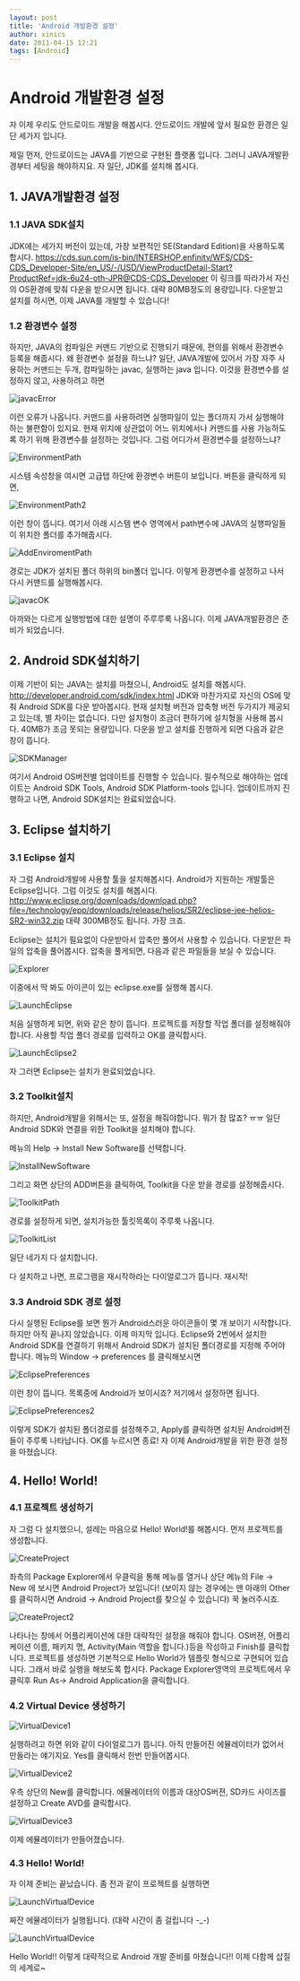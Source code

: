 ```yaml
---
layout: post
title: 'Android 개발환경 설정'
author: xinics
date: 2011-04-15 12:21
tags: [Android]
---
```

# Android 개발환경 설정
 
자 이제 우리도 안드로이드 개발을 해봅시다.
안드로이드 개발에 앞서 필요한 환경은 일단 세가지 입니다.
 
제일 먼저, 안드로이드는 JAVA를 기반으로 구현된 플랫폼 입니다.
그러니 JAVA개발환경부터 세팅을 해야하지요.
자 일단, JDK를 설치해 봅시다.

## 1. JAVA개발환경 설정

### 1.1  JAVA SDK설치

JDK에는 세가지 버전이 있는데, 가장 보편적인 SE(Standard Edition)을 사용하도록 합시다.
https://cds.sun.com/is-bin/INTERSHOP.enfinity/WFS/CDS-CDS_Developer-Site/en_US/-/USD/ViewProductDetail-Start?ProductRef=jdk-6u24-oth-JPR@CDS-CDS_Developer
이 링크를 따라가서 자신의 OS환경에 맞춰 다운을 받으시면 됩니다.
대략 80MB정도의 용량입니다.
다운받고 설치를 하시면, 이제 JAVA를 개발할 수 있습니다!
 

### 1.2 환경변수 설정

하지만, JAVA의 컴파일은 커맨드 기반으로 진행되기 때문에, 편의를 위해서 환경변수 등록을 해줍시다.
왜 환경변수 설정을 하느냐?
일단, JAVA개발에 있어서 가장 자주 사용하는 커맨드는 두개, 컴파일하는 javac, 실행하는 java 입니다.
이것을 환경변수를 설정하지 않고, 사용하려고 하면
 
![javacError](/files/2011/04/15/Setting-Android-Develop-Enviroment-1.jpg)
 
이런 오류가 나옵니다.
커맨드를 사용하려면 실행파일이 있는 폴더까지 가서 실행해야 하는 불편함이 있지요.
현재 위치에 상관없이 어느 위치에서나 커맨드를 사용 가능하도록 하기 위해 환경변수를 설정하는 것입니다.
그럼 어디가서 환경변수를 설정하느냐?

![EnvironmentPath](/files/2011/04/15/Setting-Android-Develop-Enviroment-2.jpg)


시스템 속성창을 여시면 고급탭 하단에 환경변수 버튼이 보입니다.
버튼을 클릭하게 되면,

![EnvironmentPath2](/files/2011/04/15/Setting-Android-Develop-Enviroment-3.jpg)


이런 창이 뜹니다.
여기서 아래 시스템 변수 영역에서 path변수에 JAVA의 실행파일들이 위치한 폴더를 추가해줍시다.

![AddEnviromentPath](/files/2011/04/15/Setting-Android-Develop-Enviroment-4.jpg)

경로는 JDK가 설치된 폴더 하위의 bin폴더 입니다.
이렇게 환경변수를 설정하고 나서 다시 커맨드를 실행해봅시다.
 

![javacOK](/files/2011/04/15/Setting-Android-Develop-Enviroment-5.jpg)
 
아까와는 다르게 실행방법에 대한 설명이 주루루룩 나옵니다.
이제 JAVA개발환경은 준비가 되었습니다.

 
## 2.     Android SDK설치하기

이제 기반이 되는 JAVA는 설치를 마쳤으니, Android도 설치를 해봅시다.
http://developer.android.com/sdk/index.html
JDK와 마찬가지로 자신의 OS에 맞춰 Android SDK를 다운 받아봅시다.
현재 설치형 버전과 압축형 버전 두가지가 제공되고 있는데, 별 차이는 없습니다.
다만 설치형이 조금더 편하기에 설치형을 사용해 봅시다.
40MB가 조금 못되는 용량입니다. 다운을 받고 설치를 진행하게 되면 다음과 같은 창이 뜹니다.


![SDKManager](/files/2011/04/15/Setting-Android-Develop-Enviroment-6.jpg)

여기서 Android OS버전별 업데이트를 진행할 수 있습니다.
필수적으로 해야하는 업데이트는 Android SDK Tools, Android SDK Platform-tools 입니다.
업데이트까지 진행하고 나면, Android SDK설치는 완료되었습니다.
 
## 3. Eclipse 설치하기

### 3.1 Eclipse 설치

자 그럼 Android개발에 사용할 툴을 설치해봅시다.
Android가 지원하는 개발툴은 Eclipse입니다.
그럼 이것도 설치를 해봅시다.
http://www.eclipse.org/downloads/download.php?file=/technology/epp/downloads/release/helios/SR2/eclipse-jee-helios-SR2-win32.zip
대략 300MB정도 됩니다. 가장 크죠.
 
Eclipse는 설치가 필요없이 다운받아서 압축만 풀어서 사용할 수 있습니다.
다운받은 파일의 압축을 풀어봅시다.
압축을 풀게되면, 다음과 같은 파일들을 보실 수 있습니다.
 
![Explorer](/files/2011/04/15/Setting-Android-Develop-Enviroment-7.jpg)


이중에서 딱 봐도 아이콘이 있는 eclipse.exe를 실행해 봅시다.
 

![LaunchEclipse](/files/2011/04/15/Setting-Android-Develop-Enviroment-8.jpg)

처음 실행하게 되면, 위와 같은 창이 뜹니다. 프로젝트를 저장할 작업 폴더를 설정해줘야 합니다.
사용할 작업 폴더 경로를 입력하고 OK를 클릭합시다.
 
 
![LaunchEclipse2](/files/2011/04/15/Setting-Android-Develop-Enviroment-9.jpg)

자 그러면 Eclipse는 설치가 완료되었습니다.
 

### 3.2 Toolkit설치

하지만, Android개발을 위해서는 또, 설정을 해줘야합니다.
뭐가 참 많죠? ㅠㅠ
일단 Android SDK와 연결을 위한 Toolkit을 설치해야 합니다.
 
메뉴의 Help -> Install New Software를 선택합니다.


![InstallNewSoftware](/files/2011/04/15/Setting-Android-Develop-Enviroment-10.jpg)

그리고 화면 상단의 ADD버튼을 클릭하여, Toolkit을 다운 받을 경로를 설정해줍시다.

![ToolkitPath](/files/2011/04/15/Setting-Android-Develop-Enviroment-11.jpg)


 
경로를 설정하게 되면, 설치가능한 툴킷목록이 주루룩 나옵니다.
  

![ToolkitList](/files/2011/04/15/Setting-Android-Develop-Enviroment-12.jpg)


일단 네가지 다 설치합니다.
 
다 설치하고 나면, 프로그램을 재시작하라는 다이얼로그가 뜹니다.
재시작!

 
### 3.3 Android SDK 경로 설정

다시 실행된 Eclipse를 보면 뭔가 Android스러운 아이콘들이 몇 개 보이기 시작합니다.
하지만 아직 끝나지 않았습니다.
이제 마지막 입니다.
Eclipse와 2번에서 설치한 Android SDK를 연결하기 위해서 Android SDK가 설치된 폴더경로를 지정해 주어야 합니다.
메뉴의 Window -> preferences 를 클릭해보시면
 
![EclipsePreferences](/files/2011/04/15/Setting-Android-Develop-Enviroment-13.jpg)



이런 창이 뜹니다.
목록중에 Android가 보이시죠?
저기에서 설정하면 됩니다.
 
![EclipsePreferences2](/files/2011/04/15/Setting-Android-Develop-Enviroment-14.jpg)



이렇게 SDK가 설치된 폴더경로를 설정해주고, Apply를 클릭하면 설치된 Android버전들이 주루룩 나타납니다.
OK를 누르시면 종료!
자 이제 Android개발을 위한 환경 설정을 마쳤습니다.
 
## 4. Hello! World!

### 4.1 프로젝트 생성하기

자 그럼 다 설치했으니, 설레는 마음으로 Hello! World!를 해봅시다.
먼저 프로젝트를 생성합니다.

![CreateProject](/files/2011/04/15/Setting-Android-Develop-Enviroment-15.jpg)

좌측의 Package Explorer에서 우클릭을 통해 메뉴를 열거나 상단 메뉴의 File -> New 에 보시면 Android Project가 보입니다! (보이지 않는 경우에는 맨 아래의 Other를 클릭하시면 Android -> Android Project를 찾으실 수 있습니다) 꾹 눌러주시죠.

![CreateProject2](/files/2011/04/15/Setting-Android-Develop-Enviroment-16.jpg)

나타나는 창에서 어플리케이션에 대한 대략적인 설정을 해줘야 합니다.
OS버젼, 어플리케이션 이름, 패키지 명, Activity(Main 역할을 합니다.)등을 작성하고 Finish를 클릭합니다.
프로젝트를 생성하면 기본적으로 Hello World가 템플릿 형식으로 구현되어 있습니다.
그래서 바로 실행을 해보도록 합시다.
Package Explorer영역의 프로젝트에서 우클릭후 Run As-> Android Application을 클릭합니다.
 

### 4.2 Virtual Device 생성하기
 
 
![VirtualDevice1](/files/2011/04/15/Setting-Android-Develop-Enviroment-17.jpg)


실행하려고 하면 위와 같이 다이얼로그가 뜹니다.
아직 만들어진 에뮬레이터가 없어서 만들라는 얘기지요. Yes를 클릭해서 한번 만들어봅시다.
  

![VirtualDevice2](/files/2011/04/15/Setting-Android-Develop-Enviroment-18.jpg)

우측 상단의 New를 클릭합니다.
에뮬레이터의 이름과 대상OS버젼, SD카드 사이즈를 설정하고 Create AVD를 클릭합시다.


![VirtualDevice3](/files/2011/04/15/Setting-Android-Develop-Enviroment-19.jpg)

이제 에뮬레이터가 만들어졌습니다.
 

### 4.3 Hello! World!

자 이제 준비는 끝났습니다. 좀 전과 같이 프로젝트를 실행하면


![LaunchVirtualDevice](/files/2011/04/15/Setting-Android-Develop-Enviroment-20.jpg)

짜잔 에뮬레이터가 실행됩니다. (대략 시간이 좀 걸립니다 -_-)
 
![LaunchVirtualDevice](/files/2011/04/15/Setting-Android-Develop-Enviroment-21.jpg)


Hello World!! 이렇게 대략적으로 Android 개발 준비를 마쳤습니다!!
이제 다함께 삽질의 세계로~